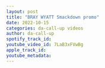 ```yaml
---
layout: post
title: "BRAY WYATT Smackdown promo"
date: 2022-10-15
categories: da-call-up videos
author: da-call-up
spotify_track_id: 
youtube_video_id: 7LaB3xFVwBg
apple_track_id: 
youtube_metadata: 
---
```

